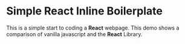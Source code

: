 # Simple React Inline Boilerplate
This is a simple start to coding a **React** webpage.
This demo shows a comparison of vanilla javascript and the **React** Library. 
